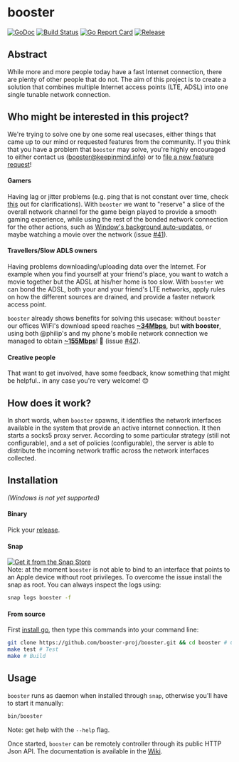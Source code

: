 # booster
[![GoDoc](https://godoc.org/github.com/booster-proj/booster?status.svg)](https://godoc.org/github.com/booster-proj/booster)
[![Build Status](https://travis-ci.org/booster-proj/booster.svg?branch=master)](https://travis-ci.org/booster-proj/booster)
[![Go Report Card](https://goreportcard.com/badge/github.com/booster-proj/booster)](https://goreportcard.com/report/github.com/booster-proj/booster)
[![Release](https://img.shields.io/github/release/booster-proj/booster.svg)](https://github.com/booster-proj/booster/releases/latest)

## Abstract
While more and more people today have a fast Internet connection, there are plenty of other people that do not. The aim of this project is to create a solution that combines multiple Internet access points (LTE, ADSL) into one single tunable network connection.

## Who might be interested in this project?
We're trying to solve one by one some real usecases, either things that came up to our mind or requested features from the community. If you think that you have a problem that `booster` may solve, you're highly encouraged to either contact us (booster@keepinmind.info) or to [file a new feature request](https://github.com/booster-proj/booster/issues/new?template=feature_request.md)!

#### Gamers
Having lag or jitter problems (e.g. ping that is not constant over time, check [this](https://www.speedtest.net/help) out for clarifications). With `booster` we want to "reserve" a slice of the overall network channel for the game beign played to provide a smooth gaming experience, while using the rest of the bonded network connection for the other actions, such as [Window's background auto-updates](https://answers.microsoft.com/en-us/windows/forum/all/how-do-i-stop-windows-10-from-ruining-my-gaming/227e3fbe-88b1-46ba-bfdd-38b71e17607e), or maybe watching a movie over the network (issue [#41](https://github.com/booster-proj/booster/issues/41)).

#### Travellers/Slow ADLS owners
Having problems downloading/uploading data over the Internet. For example when you find yourself at your friend's place, you want to watch a movie together but the ADSL at his/her home is too slow. With `booster` we can bond the ADSL, both your and your friend's LTE networks, apply rules on how the different sources are drained, and provide a faster network access point.

`booster` already shows benefits for solving this usecase: without `booster` our offices WIFI's download speed reaches [**~34Mbps**](https://www.speedtest.net/result/7783615417), but **with booster**, using both @philip's and my phone's mobile network connection we managed to obtain [**~155Mbps**](https://www.speedtest.net/result/7777990270)! :tada: (issue [#42](https://github.com/booster-proj/booster/issues/42)).

#### Creative people
That want to get involved, have some feedback, know something that might be helpful.. in any case you're very welcome! 😊

## How does it work?
In short words, when `booster` spawns, it identifies the network interfaces available in the system that provide an active internet connection. It then starts a socks5 proxy server. According to some particular strategy (still not configurable), and a set of policies (configurable), the server is able to distribute the incoming network traffic across the network interfaces collected.

## Installation
*(Windows is not yet supported)*
#### Binary
Pick your [release](https://github.com/booster-proj/booster/releases).
#### Snap
[![Get it from the Snap Store](https://snapcraft.io/static/images/badges/en/snap-store-black.svg)](https://snapcraft.io/booster)  
Note: at the moment `booster` is not able to bind to an interface that points to an Apple device without root privileges. To overcome the issue install the snap as root.
You can always inspect the logs using:
``` bash
snap logs booster -f
```

#### From source
First [install go](https://golang.org/doc/install), then type this commands into your command line:   
``` bash
git clone https://github.com/booster-proj/booster.git && cd booster # Clone
make test # Test
make # Build
```
## Usage
`booster` runs as daemon when installed through `snap`, otherwise you'll have to start it manually:
``` bash
bin/booster
```
Note: get help with the `--help` flag.

Once started, `booster` can be remotely controller through its public HTTP Json API. The documentation is available in the [Wiki](https://github.com/booster-proj/booster/wiki/API-Documentation).

